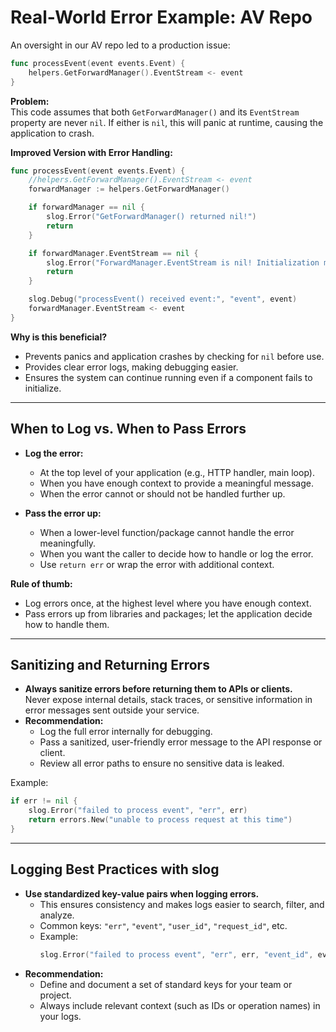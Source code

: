 # Real-World Error Example: AV Repo

An oversight in our AV repo led to a production issue:

```go
func processEvent(event events.Event) {
	helpers.GetForwardManager().EventStream <- event
}
```

**Problem:**  
This code assumes that both `GetForwardManager()` and its `EventStream` property are never `nil`. If either is `nil`, this will panic at runtime, causing the application to crash.

**Improved Version with Error Handling:**

```go
func processEvent(event events.Event) {
	//helpers.GetForwardManager().EventStream <- event
	forwardManager := helpers.GetForwardManager()

	if forwardManager == nil {
		slog.Error("GetForwardManager() returned nil!")
		return
	}

	if forwardManager.EventStream == nil {
		slog.Error("ForwardManager.EventStream is nil! Initialization might have failed.")
		return
	}

	slog.Debug("processEvent() received event:", "event", event)
	forwardManager.EventStream <- event
}
```

**Why is this beneficial?**  
- Prevents panics and application crashes by checking for `nil` before use.
- Provides clear error logs, making debugging easier.
- Ensures the system can continue running even if a component fails to initialize.

---


## When to Log vs. When to Pass Errors

- **Log the error:**  
  - At the top level of your application (e.g., HTTP handler, main loop).
  - When you have enough context to provide a meaningful message.
  - When the error cannot or should not be handled further up.

- **Pass the error up:**  
  - When a lower-level function/package cannot handle the error meaningfully.
  - When you want the caller to decide how to handle or log the error.
  - Use `return err` or wrap the error with additional context.

**Rule of thumb:**  
- Log errors once, at the highest level where you have enough context.
- Pass errors up from libraries and packages; let the application decide how to handle them.

---

## Sanitizing and Returning Errors

- **Always sanitize errors before returning them to APIs or clients.**  
  Never expose internal details, stack traces, or sensitive information in error messages sent outside your service.
- **Recommendation:**  
  - Log the full error internally for debugging.
  - Pass a sanitized, user-friendly error message to the API response or client.
  - Review all error paths to ensure no sensitive data is leaked.

Example:

```go
if err != nil {
	slog.Error("failed to process event", "err", err)
	return errors.New("unable to process request at this time")
}
```

---

## Logging Best Practices with slog

- **Use standardized key-value pairs when logging errors.**
  - This ensures consistency and makes logs easier to search, filter, and analyze.
  - Common keys: `"err"`, `"event"`, `"user_id"`, `"request_id"`, etc.
  - Example:
    ```go
    slog.Error("failed to process event", "err", err, "event_id", event.ID)
    ```
- **Recommendation:**  
  - Define and document a set of standard keys for your team or project.
  - Always include relevant context (such as IDs or operation names) in your logs.

